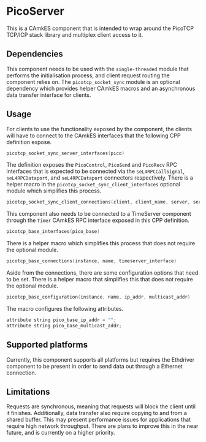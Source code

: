 <!--
     Copyright 2020, Data61, CSIRO (ABN 41 687 119 230)

     SPDX-License-Identifier: CC-BY-SA-4.0
-->

# PicoServer

This is a CAmkES component that is intended to wrap around the PicoTCP TCP/ICP
stack library and multiplex client access to it.

## Dependencies

This component needs to be used with the `single-threaded` module that performs
the initialisation process, and client request routing the component relies on.
The `picotcp_socket_sync` module is an optional dependency which provides
helper CAmkES macros and an asynchronous data transfer interface for clients.

## Usage

For clients to use the functionality exposed by the component, the clients will
have to connect to the CAmkES interfaces that the following CPP definition
expose.

```c
picotcp_socket_sync_server_interfaces(pico)
```

The definition exposes the `PicoControl`, `PicoSend` and `PicoRecv` RPC
interfaces that is expected to be connected via the `seL4RPCCallSignal`,
`seL4RPCDataport`, and `seL4RPCDataport` connectors respectively. There is a
helper macro in the `picotcp_socket_sync_client_interfaces` optional module
which simplifies this process.

```c
picotcp_socket_sync_client_connections(client, client_name, server, server_name)
```

This component also needs to be connected to a TimeServer component through the
`Timer` CAmkES RPC interface exposed in this CPP definition.

```c
picotcp_base_interfaces(pico_base)
```

There is a helper macro which simplifies this process that does not require the
optional module.

```c
picotcp_base_connections(instance, name, timeserver_interface)
```

Aside from the connections, there are some configuration options that need to
be set. There is a helper macro that simplifies this that does not require the
optional module.

```c
picotcp_base_configuration(instance, name, ip_addr, multicast_addr)
```

The macro configures the following attributes.

```c
attribute string pico_base_ip_addr = "";
attribute string pico_base_multicast_addr;
```

## Supported platforms

Currently, this component supports all platforms but requires the Ethdriver
component to be present in order to send data out through a Ethernet
connection.

## Limitations

Requests are synchronous, meaning that requests will block the client until it
finishes. Additionally, data transfer also require copying to and from a shared
buffer. This may present performance issues for applications that require high
network throughput. There are plans to improve this in the near future, and is
currently on a higher priority.
